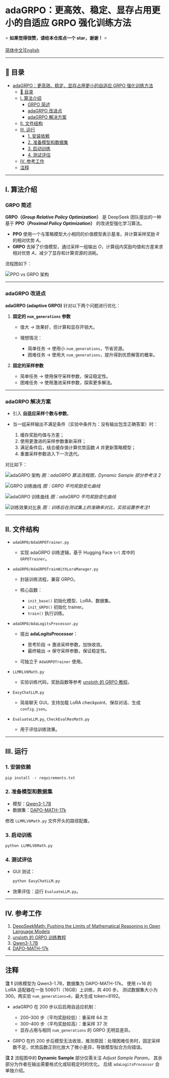 # adaGRPO：更高效、稳定、显存占用更小的自适应 GRPO 强化训练方法

⭐ **如果觉得很赞，请给本仓库点一个 star，谢谢！** ⭐

[简体中文](README_CN.md)|[English](README.md)

---

## 📑 目录

- [adaGRPO：更高效、稳定、显存占用更小的自适应 GRPO 强化训练方法](#adagrpo更高效稳定显存占用更小的自适应-grpo-强化训练方法)
  - [📑 目录](#-目录)
  - [I. 算法介绍](#i-算法介绍)
    - [GRPO 简述](#grpo-简述)
    - [adaGRPO 改进点](#adagrpo-改进点)
    - [adaGRPO 解决方案](#adagrpo-解决方案)
  - [II. 文件结构](#ii-文件结构)
  - [III. 运行](#iii-运行)
    - [1. 安装依赖](#1-安装依赖)
    - [2. 准备模型和数据集](#2-准备模型和数据集)
    - [3. 启动训练](#3-启动训练)
    - [4. 测试评估](#4-测试评估)
  - [IV. 参考工作](#iv-参考工作)
  - [注释](#注释)

---

## I. 算法介绍

### GRPO 简述

**GRPO（*Group Relative Policy Optimization*）** 是 DeepSeek 团队提出的一种基于 **PPO（*Proximal Policy Optimization*）** 的改进型强化学习算法。

* **PPO** 使用一个与策略模型大小相同的价值模型表示基准，并计算采样奖励 $R$ 的相对优势 $A$。
* **GRPO** 去掉了价值模型，通过采样一组输出 $O$，计算组内奖励均值和方差来求相对优势 $A$，减少了显存和计算资源的消耗。

流程图如下：

![PPO vs GRPO 架构](./assets/ppo_grpo_architecture.jpg)

---

### adaGRPO 改进点

**adaGRPO (adaptive GRPO)** 针对以下两个问题进行优化：

1. **固定的 `num_generations` 参数**

   * 值大 → 效果好，但计算和显存开销大。
   * 理想情况：

     * 简单任务 → 使用小 `num_generations`，节省资源。
     * 困难任务 → 使用大 `num_generations`，提升得到优质解答的概率。

2. **固定的采样参数**

   * 简单任务 → 使用保守采样参数，保证稳定性。
   * 困难任务 → 使用激进采样参数，探索更多解法。

---

### adaGRPO 解决方案

* 引入 **自适应采样个数与参数**。
* 当一组采样输出不满足条件（实验中条件为：没有输出包含正确答案）时：

  1. 缓存奖励均值与方差；
  2. 使用更激进的采样参数重新采样；
  3. 满足条件后，结合缓存值计算优势函数 $A$ 并更新策略模型；
  4. 重置采样参数进入下一次迭代。

对比如下：

![adaGRPO 架构](./assets/adagrpo_architecture.jpg)
*图：adaGRPO 算法流程图，Dynamic Sample 部分参考注 2*

![GRPO 训练曲线](./assets/grpo_train.jpg)
*图：GRPO 平均奖励变化曲线*

![adaGRPO 训练曲线](./assets/adagrpo_train.jpg)
*图：adaGRPO 平均奖励变化曲线*

![训练效果对比表](./assets/train_result_table.jpg)
*图：训练后在测试集上的准确率对比，实验设置参考注1*

---

## II. 文件结构

* `adaGRPO/AdaGRPOTrainer.py`

  * 实现 adaGRPO 训练逻辑，基于 Hugging Face `trl` 库中的 `GRPOTrainer`。

* `adaGRPO/AdaGRPOTrainWithLoraManager.py`

  * 封装训练流程，兼容 GRPO。
  * 核心函数：

    * `init_base()` 初始化模型、LoRA、数据集。
    * `init_GRPO()` 初始化 trainer。
    * `train()` 执行训练。

* `adaGRPO/AdaLogitsProcessor.py`

  * 提出 **adaLogitsProcessor**：

    * 思考阶段 → 激进采样参数，加快收敛。
    * 最终输出 → 保守采样参数，保证稳定性。
  * 可独立于 `AdaGRPOTrainer` 使用。

* `LLMRLV6Math.py`

  * 实验训练代码，奖励函数等参考
    [unsloth 的 GRPO 教程](https://colab.research.google.com/github/unslothai/notebooks/blob/main/nb/Qwen3_%2814B%29-Reasoning-Conversational.ipynb)。

* `EasyChatLLM.py`

  * 简易聊天 GUI，支持加载 LoRA checkpoint、保存对话、生成 `config.json`。

* `EvaluateLLM.py`, `CheckEvalResMath.py`

  * 用于评估训练效果。

---

## III. 运行

### 1. 安装依赖

```bash
pip install -r requirements.txt
```

### 2. 准备模型和数据集

* 模型：[Qwen3-1.7B](https://huggingface.co/Qwen/Qwen3-1.7B)
* 数据集：[DAPO-MATH-17k](https://huggingface.co/datasets/BytedTsinghua-SIA/DAPO-Math-17k)

修改 `LLMRLV6Math.py` 文件开头的路径配置。

### 3. 启动训练

```bash
python LLMRLV6Math.py
```

### 4. 测试评估

* GUI 测试：

  ```bash
  python EasyChatLLM.py
  ```
* 效果评估：运行 `EvaluateLLM.py`。

---

## IV. 参考工作

1. [DeepSeekMath: Pushing the Limits of Mathematical Reasoning in Open Language Models](https://arxiv.org/abs/2402.03300)
2. [unsloth 的 GRPO 训练教程](https://colab.research.google.com/github/unslothai/notebooks/blob/main/nb/Qwen3_%2814B%29-Reasoning-Conversational.ipynb)
3. [Qwen3-1.7B](https://huggingface.co/Qwen/Qwen3-1.7B)
4. [DAPO-MATH-17k](https://huggingface.co/datasets/BytedTsinghua-SIA/DAPO-Math-17k)

---

## 注释

**注 1**
训练模型为 Qwen3-1.7B，数据集为 DAPO-MATH-17k。
使用 r=16 的 LoRA 适配器在一张 5060Ti（16GB）上训练，共 400 步。
测试数据集大小为 300。两实验 `num_generations=8`，最大生成 token=8192。

* adaGRPO 在 200 步以后启用自适应机制：

  * 200–300 步（平均奖励较低）：重采样 64 次
  * 300–400 步（平均奖励较高）：重采样 37 次
  * 显存占用与相同 `num_generations` 的 GRPO 无明显差异。
* GRPO 在约 200 步后模型无法收敛，推测原因：处理困难任务时，固定采样数不足，优势函数正则化放大了微小差异，导致模型拟合方向错误。

**注 2**
流程图中的 **Dynamic Sample** 部分仅需关注 *Adjust Sample Param*。
其余部分为作者在输出需要格式化或较稳定时的优化。
后续 `adaLogitsProcessor` 会单独介绍。
